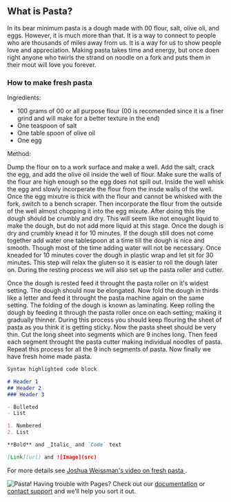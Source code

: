 ## What is Pasta?

In its bear minimum pasta is a dough made with 00 flour, salt, olive oli, and eggs. However, it is much more than that. It is a way to connect to people who are thousands of miles away from us. It is a way for us to show people love and appreciation. Making pasta takes time and energy, but once doen right anyone who twirls the strand on noodle on a fork and puts them in their mout will love you forever.

### How to make fresh pasta

Ingredients:
- 100 grams of 00 or all purpose flour (00 is recomended since it is a finer grind and will make for a better texture in the end)
- One teaspoon of salt
- One table spoon of olive oil
- One egg

Method:

Dump the flour on to a work surface and make a well. Add the salt, crack the egg, and add the olive oil inside the well of flour. Make sure the walls of the flour are high enough so the egg does not spill out. Inside the well whisk the egg and slowly incorperate the flour from the insde walls of the well. Once the egg mixutre is thick with the flour and cannot be whisked with the fork, switch to a bench scraper. Then incorporate the flour from the outside of the well almost chopping it into the egg mixute. After doing this the dough should be crumbly and dry. This will seem like not enought liquid to make the dough, but do not add more liquid at this stage. Once the dough is dry and crumbly knead it for 10 minutes. If the dough still does not come together add water one tablespoon at a time till the dough is nice and smooth. Though most of the time adding water will not be necessary. Once kneaded for 10 minutes cover the dough in plastic wrap and let sit for 30 minutes. This step will relax the gluten so it is easier to roll the dough later on. During the resting process we will also set up the pasta roller and cutter.

Once the dough is rested feed it throught the pasta roller on it's widest setting. The dough should now be elongated. Now fold the dough in thirds like a letter and feed it throught the pasta machine again on the same setting. The folding of the dough is known as laminating. Keep rolling the dough by feeding it through the pasta roller once on each setting; making it gradually thinner. During this process you should keep flouring the sheet of pasta as you think it is getting sticky. Now the pasta sheet should be very thin. Cut the long sheet into segments which are 9 inches long. Then feed each segment throught the pasta cutter making individual noodles of pasta. Repeat this process for all the 9 inch segments of pasta. Now finally we have fresh home made pasta.

```markdown
Syntax highlighted code block

# Header 1
## Header 2
### Header 3

- Bulleted
- List

1. Numbered
2. List

**Bold** and _Italic_ and `Code` text

[Link](url) and ![Image](src)
```

For more details see [Joshua Weissman's video on fresh pasta ](https://www.youtube.com/watch?v=K6Sf-2cKE0s).



![Pasta!](/assets/images/philly-magic-gardens.jpg "Philadelphia's Magic Gardens")
Having trouble with Pages? Check out our [documentation](https://docs.github.com/categories/github-pages-basics/) or [contact support](https://github.com/contact) and we’ll help you sort it out.
